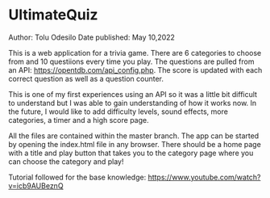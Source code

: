 # UltimateQuiz
Author: Tolu Odesilo
Date published: May 10,2022

This is a web application for a trivia game. There are 6 categories to choose from and 10 questiions every time you play. The questions are pulled from an API: https://opentdb.com/api_config.php. The score is updated with each correct question as well as a question counter. 

This is one of my first experiences using an API so it was a little bit difficult to understand but I was able to gain understanding of how it works now. In the future, I would like to add difficulty levels, sound effects, more categories, a timer and a high score page.

All the files are contained within the master branch. The app can be started by opening the index.html file in any browser. There should be a home page with a title and play button that takes you to the category page where you can choose the category and play!

Tutorial followed for the base knowledge: https://www.youtube.com/watch?v=icb9AUBeznQ 
